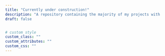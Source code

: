 ```yaml
---
title: "Currently under construction!"
description: "A repository containing the majority of my projects with detailed instructions and findings."
draft: false


# custom style
custom_class: "" 
custom_attributes: "" 
custom_css: ""
---
```


